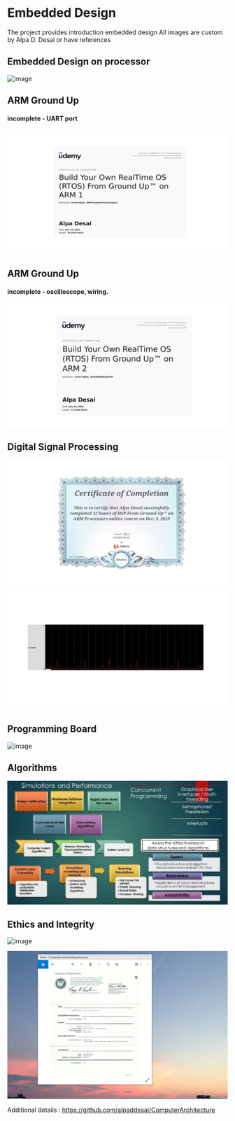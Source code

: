# Embedded Design


The project provides introduction embedded design
All images are custom by Alpa D. Desai or have references

## Embedded Design on processor
![image](EmbeddedSystemDesign.jpg)

## ARM Ground Up
#### incomplete - UART port
![image](ARM_GroundUp.jpg)

## ARM Ground Up
#### incomplete - oscilloscope, wiring.
![image](RTOS_ARM2.jpg)

## Digital Signal Processing
![image](DSP.jpg)
![image](ECGPlotI.jpg)

## Programming Board
![image](ProgrammingBoardImage.png)

## Algorithms
![image](SimulationsPerformanceMetrics.jpg)

## Ethics and Integrity
![image](EthicsandExcellence.png)

![image](USCopyrightCertificate.png)

Additional details : https://github.com/alpaddesai/ComputerArchitecture 

